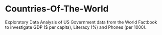 # Countries-Of-The-World
Exploratory Data Analysis of US Government data from the World Factbook to investigate GDP ($ per capita), Literacy (%) and Phones (per 1000).
